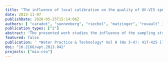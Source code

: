 ```yaml
---
title: "The influence of local calibration on the quality of UV-VIS spectrometer measurements in urban stormwater monitoring"
date: 2013-11-07
publishDate: 2020-05-25T15:14:06Z
authors: [ "caradot", "sonnenberg", "riechel", "matzinger", "rouault" ]
publication_types: ["2"]
abstract: "The presented work studies the influence of the sampling strategy on the quality of locally calibrated UV-VIS probe measurements in combined sewer overflows (CSO) and the receiving river. Results indicate that UV-VIS spectrometers are not able to provide reliable measurements of water quality in urban stormwater without being calibrated to local conditions with laboratory analyses of water samples. The use of the global calibration (supplied by the manufacturer) led to errors of at least 30% and 45% for CSO load and river concentration of chemical oxygen demand (COD), respectively. Even with reliable local calibration, COD loads contained significant uncertainties close to 20%. Uncertainties in COD load and concentration decrease below 30% if more than 15-20 samples (i.e. 3-4 stormwater events) are sampled for local calibration. The effort and associated sampling costs to gain more than 15-20 samples are much less effective, since load and concentration uncertainties remain relatively stable with an increasing number of samples used for the calibration. The presented analysis aims at supporting practitioners in the planning, operation and calibration of UV-VIS spectrometer probes."
featured: false
publication: ' *Water Practice & Technology* Vol 8 (No 3-4): 417-425 [10.2166/wpt.2013.042](https://doi.org/10.2166/wpt.2013.042)'
doi: "10.2166/wpt.2013.042"
projects: ["mia-cso"]
---
```


